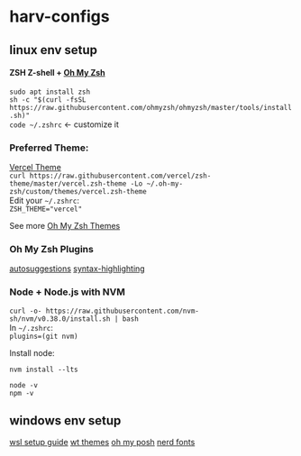 # harv-configs

## linux env setup
#### ZSH Z-shell + [Oh My Zsh](https://github.com/ohmyzsh/ohmyzsh)

`sudo apt install zsh` <br>
`sh -c "$(curl -fsSL https://raw.githubusercontent.com/ohmyzsh/ohmyzsh/master/tools/install.sh)"` <br>
`code ~/.zshrc` ← customize it <br>

### Preferred Theme:
[Vercel Theme](https://github.com/vercel/zsh-theme) <br>
`curl https://raw.githubusercontent.com/vercel/zsh-theme/master/vercel.zsh-theme -Lo ~/.oh-my-zsh/custom/themes/vercel.zsh-theme` <br>
Edit your `~/.zshrc`: <br>
`ZSH_THEME="vercel"`

See more [Oh My Zsh Themes](https://github.com/ohmyzsh/ohmyzsh/wiki/Themes)

### Oh My Zsh Plugins
[autosuggestions](https://github.com/zsh-users/zsh-autosuggestions/blob/master/INSTALL.md)
[syntax-highlighting](https://github.com/zsh-users/zsh-syntax-highlighting/blob/master/INSTALL.md)

### Node + Node.js with NVM
`curl -o- https://raw.githubusercontent.com/nvm-sh/nvm/v0.38.0/install.sh | bash` <br>
In `~/.zshrc`: <br>
`plugins=(git nvm)` <br>

Install node:
```
nvm install --lts

node -v
npm -v
```

## windows env setup
[wsl setup guide](https://fireship.io/lessons/windows-10-for-web-dev/)
[wt themes](https://windowsterminalthemes.dev/)
[oh my posh](https://ohmyposh.dev/)
[nerd fonts](https://github.com/ryanoasis/nerd-fonts/)
